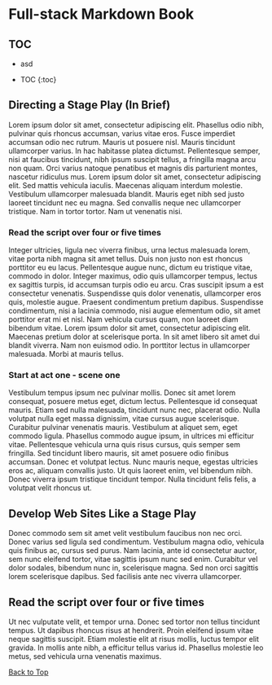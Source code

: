 # Full-stack Markdown Book

## TOC
- asd
* TOC
{:toc}

## Directing a Stage Play (In Brief)
Lorem ipsum dolor sit amet, consectetur adipiscing elit. Phasellus odio nibh, pulvinar quis rhoncus accumsan, varius vitae eros. Fusce imperdiet accumsan odio nec rutrum. Mauris ut posuere nisl. Mauris tincidunt ullamcorper varius. In hac habitasse platea dictumst. Pellentesque semper, nisi at faucibus tincidunt, nibh ipsum suscipit tellus, a fringilla magna arcu non quam. Orci varius natoque penatibus et magnis dis parturient montes, nascetur ridiculus mus. Lorem ipsum dolor sit amet, consectetur adipiscing elit. Sed mattis vehicula iaculis. Maecenas aliquam interdum molestie. Vestibulum ullamcorper malesuada blandit. Mauris eget nibh sed justo laoreet tincidunt nec eu magna. Sed convallis neque nec ullamcorper tristique. Nam in tortor tortor. Nam ut venenatis nisi.

### Read the script over four or five times
Integer ultricies, ligula nec viverra finibus, urna lectus malesuada lorem, vitae porta nibh magna sit amet tellus. Duis non justo non est rhoncus porttitor eu eu lacus. Pellentesque augue nunc, dictum eu tristique vitae, commodo in dolor. Integer maximus, odio quis ullamcorper tempus, lectus ex sagittis turpis, id accumsan turpis odio eu arcu. Cras suscipit ipsum a est consectetur venenatis. Suspendisse quis dolor venenatis, ullamcorper eros quis, molestie augue. Praesent condimentum pretium dapibus. Suspendisse condimentum, nisi a lacinia commodo, nisi augue elementum odio, sit amet porttitor erat mi et nisl. Nam vehicula cursus quam, non laoreet diam bibendum vitae. Lorem ipsum dolor sit amet, consectetur adipiscing elit. Maecenas pretium dolor at scelerisque porta. In sit amet libero sit amet dui blandit viverra. Nam non euismod odio. In porttitor lectus in ullamcorper malesuada. Morbi at mauris tellus.

### Start at act one - scene one
Vestibulum tempus ipsum nec pulvinar mollis. Donec sit amet lorem consequat, posuere metus eget, dictum lectus. Pellentesque id consequat mauris. Etiam sed nulla malesuada, tincidunt nunc nec, placerat odio. Nulla volutpat nulla eget massa dignissim, vitae cursus augue scelerisque. Curabitur pulvinar venenatis mauris. Vestibulum at aliquet sem, eget commodo ligula. Phasellus commodo augue ipsum, in ultrices mi efficitur vitae. Pellentesque vehicula urna quis risus cursus, quis semper sem fringilla. Sed tincidunt libero mauris, sit amet posuere odio finibus accumsan. Donec et volutpat lectus. Nunc mauris neque, egestas ultricies eros ac, aliquam convallis justo. Ut quis laoreet enim, vel bibendum nibh. Donec viverra ipsum tristique tincidunt tempor. Nulla tincidunt felis felis, a volutpat velit rhoncus ut.

## Develop Web Sites Like a Stage Play
Donec commodo sem sit amet velit vestibulum faucibus non nec orci. Donec varius sed ligula sed condimentum. Vestibulum magna odio, vehicula quis finibus ac, cursus sed purus. Nam lacinia, ante id consectetur auctor, sem nunc eleifend tortor, vitae sagittis ipsum nunc sed enim. Curabitur vel dolor sodales, bibendum nunc in, scelerisque magna. Sed non orci sagittis lorem scelerisque dapibus. Sed facilisis ante nec viverra ullamcorper.

## Read the script over four or five times
Ut nec vulputate velit, et tempor urna. Donec sed tortor non tellus tincidunt tempus. Ut dapibus rhoncus risus at hendrerit. Proin eleifend ipsum vitae neque sagittis suscipit. Etiam molestie elit at risus mollis, luctus tempor elit gravida. In mollis ante nibh, a efficitur tellus varius id. Phasellus molestie leo metus, sed vehicula urna venenatis maximus.

[Back to Top](#full-stack-markdown-book)